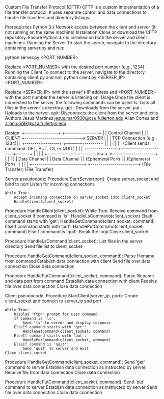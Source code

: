 Custom File Transfer Protocol (CFTP)
CFTP is a custom implementation of a file transfer protocol.  It uses separate control and data connections to handle file transfers and directory listings.

Prerequisites
Python 3.x
Network access between the client and server (if not running on the same machine)
Installation
Clone or download the CFTP repository.
Ensure Python 3.x is installed on both the server and client machines.
Running the Server
To start the server, navigate to the directory containing server.py and run:

python server.py <PORT_NUMBER>

Replace <PORT_NUMBER> with the desired port number (e.g., 1234).
Running the Client
To connect to the server, navigate to the directory containing client.py and run:
python client.py <SERVER_IP> <PORT_NUMBER>

Replace <SERVER_IP> with the server's IP address and <PORT_NUMBER> with the port number the server is listening on.
Usage
Once the client is connected to the server, the following commands can be used:
ls: Lists all files in the server's directory.
get <filename>: Downloads <filename> from the server.
put <filename>: Uploads <filename> to the server.
quit: Disconnects the client from the server and exits.
Authors
Jesus Martinez jesus.mar0930@csu.fullerton.edu
Allan Cortes and allan.cor98@csu.fullerton.edu


Design: 
+-----------------+                            +-----------------+
|                 |      Control Channel       |                 |
|    CLIENT       +---------------------------->    SERVER       |
|                 | TCP Connection (e.g., 1234)|                 |
+--------+--------+                            +--------+--------+
         |                                               |
         |                                               |
         |                                               |
         |  (Client sends command: GET, PUT, LS, or QUIT) |
         |                                               |
         +----------------+-----------------------+-------+
                          |                       |
                          |                       |
+-------------------------v-+                   +-v----------------------+
|                          |                   |                        |
|     Data Channel         |                   |     Data Channel       |
|   (Ephemeral Port)       |                   |   (Ephemeral Port)     |
|                          |                   |                        |
+--------------------------+                   +------------------------+
     (File Transfer)                                (File Transfer)



Server pseudocode:
Procedure StartServer(port):
    Create server_socket and bind to port
    Listen for incoming connections

    While True:
        Accept incoming connection on server_socket into client_socket
        HandleClient(client_socket)

Procedure HandleClient(client_socket):
    While True:
        Receive command from client_socket
        If command is 'ls':
            HandleLsCommand(client_socket)
        ElseIf command starts with 'get':
            HandleGetCommand(client_socket, command)
        ElseIf command starts with 'put':
            HandlePutCommand(client_socket, command)
        ElseIf command is 'quit':
            Break the loop
    Close client_socket

Procedure HandleLsCommand(client_socket):
    List files in the server directory
    Send file list to client_socket

Procedure HandleGetCommand(client_socket, command):
    Parse filename from command
    Establish data connection with client
    Send file over data connection
    Close data connection

Procedure HandlePutCommand(client_socket, command):
    Parse filename and data port from command
    Establish data connection with client
    Receive file over data connection
    Close data connection



Client pseudocode:
Procedure StartClient(server_ip, port):
    Create client_socket and connect to server_ip and port

    While True:
        Display 'ftp>' prompt for user command
        If command is 'ls':
            Send 'ls' to server and display response
        ElseIf command starts with 'get':
            HandleGetCommand(client_socket, command)
        ElseIf command starts with 'put':
            HandlePutCommand(client_socket, command)
        ElseIf command is 'quit':
            Send 'quit' to server and exit
    Close client_socket

Procedure HandleGetCommand(client_socket, command):
    Send 'get' command to server
    Establish data connection as instructed by server
    Receive file from data connection
    Close data connection

Procedure HandlePutCommand(client_socket, command):
    Send 'put' command to server
    Establish data connection as instructed by server
    Send file over data connection
    Close data connection


